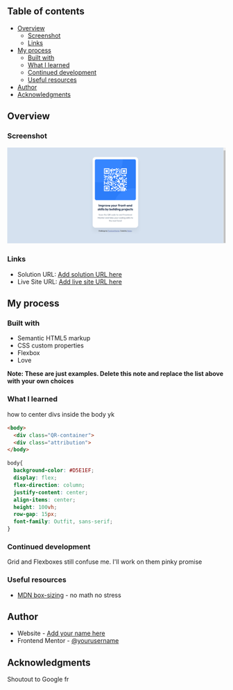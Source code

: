 ## Table of contents

- [Overview](#overview)
  - [Screenshot](#screenshot)
  - [Links](#links)
- [My process](#my-process)
  - [Built with](#built-with)
  - [What I learned](#what-i-learned)
  - [Continued development](#continued-development)
  - [Useful resources](#useful-resources)
- [Author](#author)
- [Acknowledgments](#acknowledgments)

## Overview

### Screenshot

![screenshot](./images/screen1.png)


### Links

- Solution URL: [Add solution URL here](https://your-solution-url.com)
- Live Site URL: [Add live site URL here](https://your-live-site-url.com)

## My process

### Built with

- Semantic HTML5 markup
- CSS custom properties
- Flexbox
- Love

**Note: These are just examples. Delete this note and replace the list above with your own choices**

### What I learned
how to center divs inside the body yk

```html
<body>
  <div class="QR-container">
  <div class="attribution">
</body>
```
```css
body{
  background-color: #D5E1EF;
  display: flex;
  flex-direction: column;
  justify-content: center;
  align-items: center;
  height: 100vh;
  row-gap: 15px;
  font-family: Outfit, sans-serif;
}
```

### Continued development

Grid and Flexboxes still confuse me. I'll work on them pinky promise

### Useful resources

- [MDN box-sizing](https://developer.mozilla.org/en-US/docs/Web/CSS/box-sizing) - no math no stress

## Author

- Website - [Add your name here](https://www.your-site.com)
- Frontend Mentor - [@yourusername](https://www.frontendmentor.io/profile/lordymarc)

## Acknowledgments

Shoutout to Google fr
